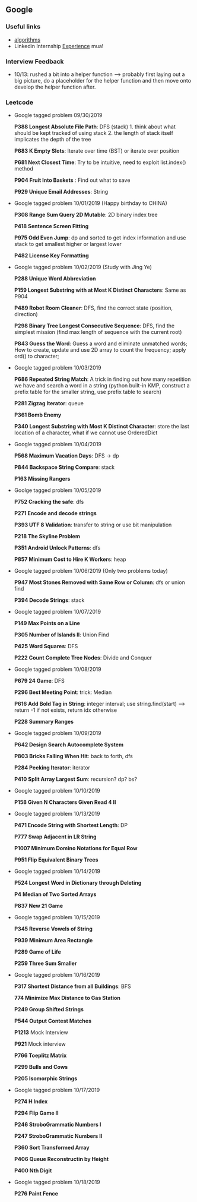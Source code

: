 ## Google

### Useful links

* [algorithms](https://www.1point3acres.com/bbs/thread-554991-1-1.html)
* Linkedin Internship [Experience](https://github.com/amscsun/cadence/blob/master/Google.md) mua!

### Interview Feedback

  * 10/13: rushed a bit into a helper function --> probably first laying out a big picture, do a placeholder for the helper function and then move onto develop the helper function after.

### Leetcode

  * Google tagged problem 09/30/2019

    __P388 Longest Absolute File Path__: DFS (stack) 1. think about what should be kept tracked of using stack 2. the length of stack itself implicates the depth of the tree

    __P683 K Empty Slots__: Iterate over time (BST) or iterate over position

    __P681 Next Closest Time__: Try to be intuitive, need to exploit list.index() method

    __P904 Fruit Into Baskets__ : Find out what to save

    __P929 Unique Email Addresses__: String

  * Google tagged problem 10/01/2019 (Happy birthday to CHINA)

    __P308 Range Sum Query 2D Mutable__: 2D binary index tree

    __P418 Sentence Screen Fitting__

    __P975 Odd Even Jump__: dp and sorted to get index information and use stack to get smallest higher or largest lower

    __P482 License Key Formatting__

  * Google tagged problem 10/02/2019 (Study with Jing Ye)

    __P288 Unique Word Abbreviation__

    __P159 Longest Substring with at Most K Distinct Characters__: Same as P904

    __P489 Robot Room Cleaner__: DFS, find the correct state (position, direction)

    __P298 Binary Tree Longest Consecutive Sequence__: DFS, find the simplest mission (find max length of sequence with the current root)

    __P843 Guess the Word__: Guess a word and eliminate unmatched words; How to create, update and use 2D array to count the frequency; apply ord() to character;

  * Google tagged problem 10/03/2019

    __P686 Repeated String Match__: A trick in finding out how many repetition we have and search a word in a string (python built-in KMP, construct a prefix table for the smaller string, use prefix table to search)

    __P281 Zigzag Iterator__: queue

    __P361 Bomb Enemy__

    __P340 Longest Substring with Most K Distinct Character__: store the last location of a character, what if we cannot use OrderedDict


  * Google tagged problem 10/04/2019

    __P568 Maximum Vacation Days__: DFS -> dp

    __P844 Backspace String Compare__: stack

    __P163 Missing Rangers__

  * Goolge tagged problem 10/05/2019

    __P752 Cracking the safe__: dfs

    __P271 Encode and decode strings__

    __P393 UTF 8 Validation__: transfer to string or use bit manipulation

    __P218 The Skyline Problem__

    __P351 Android Unlock Patterns__: dfs

    __P857 Minimum Cost to Hire K Workers__: heap

  * Google tagged problem 10/06/2019 (Only two problems today)

    __P947 Most Stones Removed with Same Row or Column__: dfs or union find

    __P394 Decode Strings__: stack

  * Google tagged problem 10/07/2019

    __P149 Max Points on a Line__

    __P305 Number of Islands II__: Union Find

    __P425 Word Squares__: DFS

    __P222 Count Complete Tree Nodes__: Divide and Conquer

  * Google tagged problem 10/08/2019

    __P679 24 Game__: DFS

    __P296 Best Meeting Point__: trick: Median

    __P616 Add Bold Tag in String__: integer interval; use string.find(start) --> return -1 if not exists, return idx otherwise

    __P228 Summary Ranges__

  * Google tagged problem 10/09/2019

    __P642 Design Search Autocomplete System__

    __P803 Bricks Falling When Hit__: back to forth, dfs

    __P284 Peeking Iterator__: iterator

    __P410 Split Array Largest Sum__: recursion? dp? bs?

  * Google tagged problem 10/10/2019

    __P158 Given N Characters Given Read 4 II__

  * Google tagged problem 10/13/2019

    __P471 Encode String with Shortest Length__: DP

    __P777 Swap Adjacent in LR String__

    __P1007 Minimum Domino Notations for Equal Row__

    __P951 Flip Equivalent Binary Trees__

  * Google tagged problem 10/14/2019

    __P524 Longest Word in Dictionary through Deleting__

    __P4 Median of Two Sorted Arrays__

    __P837 New 21 Game__

  * Google tagged problem 10/15/2019

    __P345 Reverse Vowels of String__

    __P939 Minimum Area Rectangle__

    __P289 Game of Life__

    __P259 Three Sum Smaller__

  * Google tagged problem 10/16/2019

    __P317 Shortest Distance from all Buildings__: BFS

    __774 Minimize Max Distance to Gas Station__    

    __P249 Group Shifted Strings__

    __P544 Output Contest Matches__

    __P1213__ Mock Interview

    __P921__ Mock interview

    __P766 Toeplitz Matrix__

    __P299 Bulls and Cows__

    __P205 Isomorphic Strings__

  * Google tagged problem 10/17/2019
    
    __P274 H Index__

    __P294 Flip Game II__

    __P246 StroboGrammatic Numbers I__

    __P247 StroboGrammatic Numbers II__

    __P360 Sort Transformed Array__

    __P406 Queue Reconstructin by Height__

    __P400 Nth Digit__

  * Google tagged problem 10/18/2019

    __P276 Paint Fence__